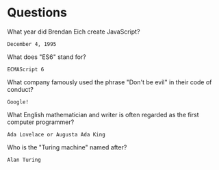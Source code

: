 # Questions

What year did Brendan Eich create JavaScript?

```
December 4, 1995
```

What does "ES6" stand for?

```
ECMAScript 6
```

What company famously used the phrase "Don't be evil" in their code of conduct?

```
Google!
```

What English mathematician and writer is often regarded as the first computer programmer?

```
Ada Lovelace or Augusta Ada King
```

Who is the "Turing machine" named after?

```
Alan Turing
```
